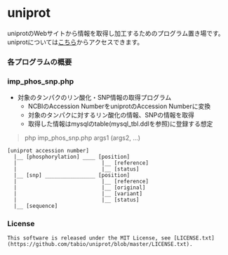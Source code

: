 uniprot
======================
uniprotのWebサイトから情報を取得し加工するためのプログラム置き場です。  
uniprotについては[こちら](http://www.uniprot.org/)からアクセスできます。
 
### 各プログラムの概要 ###

### imp_phos_snp.php
- 対象のタンパクのリン酸化・SNP情報の取得プログラム
  + NCBIのAccession NumberをuniprotのAccession Numberに変換
  + 対象のタンパクに対するリン酸化の情報、SNPの情報を取得
  + 取得した情報はmysqlのtable(mysql_tbl.ddlを参照)に登録する想定

> php imp_phos_snp.php args1 (args2, ...)

    [uniprot accession number]  
      |__ [phosphorylation] ____ [position]  
      |                           |__ [reference]  
      |                           |__ [status]  
      |__ [snp] ________________ [position]  
      |                           |__ [reference]  
      |                           |__ [original]  
      |                           |__ [variant]  
      |                           |__ [status]  
      |__ [sequence]

### License ###
    This software is released under the MIT License, see [LICENSE.txt](https://github.com/tabio/uniprot/blob/master/LICENSE.txt).

